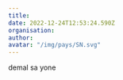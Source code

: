 ```yaml
---
title: 
date: 2022-12-24T12:53:24.590Z
organisation: 
author: 
avatar: "/img/pays/SN.svg"
---
```


demal sa yone 
